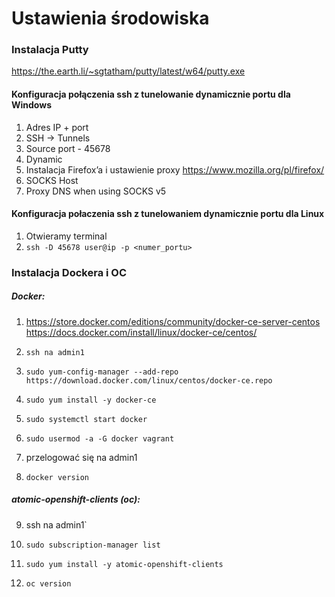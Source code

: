 # Ustawienia środowiska

### Instalacja Putty

   https://the.earth.li/~sgtatham/putty/latest/w64/putty.exe

#### Konfiguracja połączenia ssh z tunelowanie dynamicznie portu dla Windows
1. Adres IP + port
2. SSH -> Tunnels
3. Source port - 45678
4. Dynamic
5. Instalacja Firefox’a i ustawienie proxy
   https://www.mozilla.org/pl/firefox/
6. SOCKS Host
7. Proxy DNS when using SOCKS v5 

#### Konfiguracja połaczenia ssh z tunelowaniem dynamicznie portu dla Linux
1. Otwieramy terminal
2. `ssh -D 45678 user@ip -p <numer_portu>`

### Instalacja Dockera i OC 
##### Docker:

1. https://store.docker.com/editions/community/docker-ce-server-centos
  https://docs.docker.com/install/linux/docker-ce/centos/

2. `ssh na admin1`

3. `sudo yum-config-manager --add-repo https://download.docker.com/linux/centos/docker-ce.repo`

4. `sudo yum install -y docker-ce`

5. `sudo systemctl start docker`

6. `sudo usermod -a -G docker vagrant`

7. przelogować się na admin1

8. `docker version`

##### atomic-openshift-clients (oc):

9. ssh na admin1`

10. `sudo subscription-manager list`

11. `sudo yum install -y atomic-openshift-clients`

22. `oc version`
